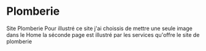 # Plomberie

Site Plomberie 
Pour illustré ce site j'ai choissis de mettre une seule image dans le Home
la séconde page est illustré par les services qu'offre le site de plomberie
